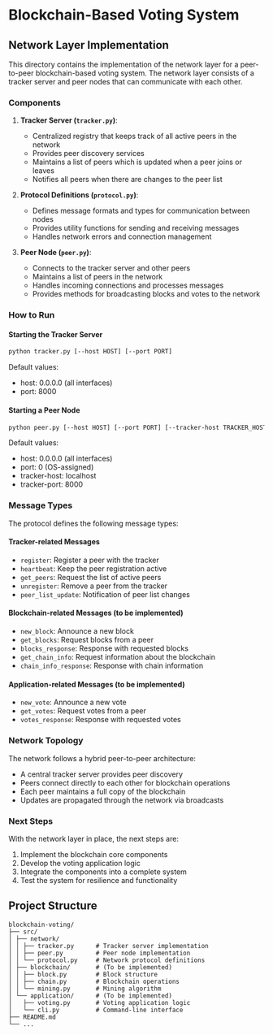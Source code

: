 # Blockchain-Based Voting System

## Network Layer Implementation

This directory contains the implementation of the network layer for a peer-to-peer blockchain-based voting system. The network layer consists of a tracker server and peer nodes that can communicate with each other.

### Components

1. **Tracker Server (`tracker.py`)**: 
   - Centralized registry that keeps track of all active peers in the network
   - Provides peer discovery services
   - Maintains a list of peers which is updated when a peer joins or leaves
   - Notifies all peers when there are changes to the peer list

2. **Protocol Definitions (`protocol.py`)**:
   - Defines message formats and types for communication between nodes
   - Provides utility functions for sending and receiving messages
   - Handles network errors and connection management

3. **Peer Node (`peer.py`)**:
   - Connects to the tracker server and other peers
   - Maintains a list of peers in the network
   - Handles incoming connections and processes messages
   - Provides methods for broadcasting blocks and votes to the network

### How to Run

#### Starting the Tracker Server

```bash
python tracker.py [--host HOST] [--port PORT]
```

Default values:
- host: 0.0.0.0 (all interfaces)
- port: 8000

#### Starting a Peer Node

```bash
python peer.py [--host HOST] [--port PORT] [--tracker-host TRACKER_HOST] [--tracker-port TRACKER_PORT]
```

Default values:
- host: 0.0.0.0 (all interfaces)
- port: 0 (OS-assigned)
- tracker-host: localhost
- tracker-port: 8000

### Message Types

The protocol defines the following message types:

#### Tracker-related Messages
- `register`: Register a peer with the tracker
- `heartbeat`: Keep the peer registration active
- `get_peers`: Request the list of active peers
- `unregister`: Remove a peer from the tracker
- `peer_list_update`: Notification of peer list changes

#### Blockchain-related Messages (to be implemented)
- `new_block`: Announce a new block
- `get_blocks`: Request blocks from a peer
- `blocks_response`: Response with requested blocks
- `get_chain_info`: Request information about the blockchain
- `chain_info_response`: Response with chain information

#### Application-related Messages (to be implemented)
- `new_vote`: Announce a new vote
- `get_votes`: Request votes from a peer
- `votes_response`: Response with requested votes

### Network Topology

The network follows a hybrid peer-to-peer architecture:
- A central tracker server provides peer discovery
- Peers connect directly to each other for blockchain operations
- Each peer maintains a full copy of the blockchain
- Updates are propagated through the network via broadcasts

### Next Steps

With the network layer in place, the next steps are:
1. Implement the blockchain core components
2. Develop the voting application logic
3. Integrate the components into a complete system
4. Test the system for resilience and functionality

## Project Structure

```
blockchain-voting/
├── src/
│ ├── network/
│ │ ├── tracker.py      # Tracker server implementation
│ │ ├── peer.py         # Peer node implementation
│ │ └── protocol.py     # Network protocol definitions
│ ├── blockchain/       # (To be implemented)
│ │ ├── block.py        # Block structure
│ │ ├── chain.py        # Blockchain operations
│ │ └── mining.py       # Mining algorithm
│ └── application/      # (To be implemented)
│   ├── voting.py       # Voting application logic
│   └── cli.py          # Command-line interface
├── README.md
└── ...
```